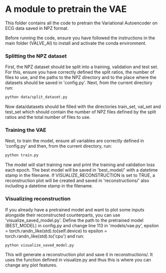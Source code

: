 # A module to pretrain the VAE
This folder contains all the code to pretrain the Variational Autoencoder on ECG data saved in NPZ format.

Before running the code, ensure you have followed the instructions in the main folder (VALVE_AI) to install and activate the conda environment. 

### Splitting the NPZ dataset
First, the NPZ dataset should be split into a training, validation and test set. For this, ensure you have correctly defined the split ratios, the number of files to use, and the paths to the NPZ directory and to the place where the datasets should be saved in 'config.py'. Next, from the current directory run:

```sh
python data/split_dataset.py
```

Now data/datasets should be filled with the directories train_set, val_set and test_set which should contain the number of NPZ files defined by the split ratios and the total number of files to use. 

### Training the VAE
Next, to train the model, ensure all variables are correctly defined in 'config.py' and then, from the current directory, run:

```sh
python train.py
```

The model will start training now and print the training and validation loss each epoch. The best model will be saved in 'best_model/' with a datetime stamp in the filename. If VISUALIZE_RECONSTRUCTION is set to TRUE, a reconstruction plot will be created and saved in 'reconstructions/' also including a datetime stamp in the filename.

### Visualizing reconstruction
If you already have a pretrained model and want to plot some inputs alongside their reconstructed counterparts, you can use 'visualize_saved_model.py'. Define the path to the pretrained model (BEST_MODEL) in config.py and change line 113 in 'models/vae.py', epsilon = torch.randn_like(std).to(self.device) to epsilon = torch.randn_like(std).to('cpu') and run:

```sh
python visualize_saved_model.py
```

This will generate a reconstruction plot and save it in reconstructions/. It uses the function defined in visualize.py and thus this is where you can change any plot features.